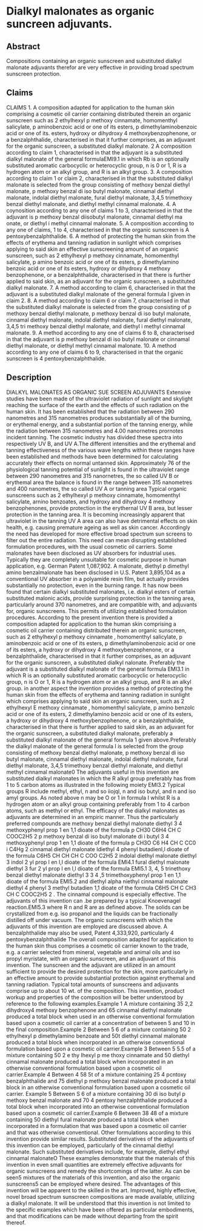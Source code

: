 # Dialkyl malonates as organic suncreen adjuvants.

## Abstract
Compositions containing an organic sunscreen and substituted dialkyl malonate adjuvants therefor are very effective in providing broad spectrum sunscreen protection.

## Claims
CLAIMS 1. A composition adapted for application to the human skin comprising a cosmetic oil carrier containing distributed therein an organic sunscreen such as 2 ethylhexyl p methoxy cinnamate, homomenthyl salicylate, p aminobenzoic acid or one of its esters, p dimethylaminobenzoic acid or one of its. esters, hydroxy or dihydroxy 4 methoxybenzophenone, or a benzalphthalide, characterised in that it further comprises, as an adjuvant for the organic sunscreen, a substituted dialkyl malonate. 2 A composition according to claim 1, characterised in that the adjuyant is a substituted dialkyl malonate of the general formulaEMI9.1 in which Rb is an optionally substituted aromatic carbocyclic or heterocyclic group, n is 0 or 1, R is a hydrogen atom or an alkyl group, and R is an alkyl group. 3. A composition according to claim 1 or claim 2, characterised in that the substituted dialkyl malonate is selected from the group consisting of methoxy benzal diethyl malonate, p methoxy benzal di iso butyl malonate, cinnamal diethyl malonate, indolal diethyl malonate, fural diethyl malonate, 3,4,5 trimethoxy benzal diethyl malonate, and diethyl methyl cinnamal malonate. 4. A coynosition according to any one of claims 1 to 3, characterised in that the adjuvant is p methoxy benzal diisobutyl malonate, cinnamal diethyl ma onate, or diethyl i methyl cinnamal malonate. 5. A composition according to any one of claims, 1 to 4, characterised in that the organic sunscreen is A pentoxybenzalphthalide. 6. A method of protecting the human skin from the effects of erythema and tanning radiation in sunlight which comprises applying to said skin an effective sunscreening amount of an organic sunscreen, such as 2 ethylhexyl p methoxy cinnamate, homomenthyl salicylate, p amino benzoic acid or one of its esters, p dimethylamino benzoic acid or one of its esters, hydroxy or dihydroxy 4 methoxy benzophenone, or a benzalphthalide, characterised in that there is further applied to said skin, as an adjuvant for the organic sunscreen, a substituted dialkyl malonate. 7. A method according to claim 6, characterised in that the adjuvant is a substituted dialkyl malonate of the general formula I given in claim 2. 8. A method according to claim 6 or claim 7, characterised in that the substituted dialkyl malonate is selected from the group consisting of p methoxy benzal diethyl malonate, p methoxy benzal di iso butyl malonate, cinnamal diethyl malonate, indolal diethyl malonate, fural diethyl malonate, 3,4,5 tri methoxy benzal diethyl malonate, and diethyl i methyl cinnamal malonate. 9. A method according to any one of claims 6 to 8, characterised in that the adjuvant is p methoxy benzal di iso butyl malonate or cinnamal diethyl malonate, or diethyl methyl cinnamal malonate. 10. A method according to any one of claims 6 to 9, characterised in that the organic sunscreen is 4 pentoxybenzalphthalide.

## Description
DIALKYL MALONATES AS ORGANIC SUE SCREEN ADJUVANTS Extensive studies have been made of the ultraviolet radiation of sunlight and skylight reaching the surface of the earth and the effects of such radiation on the human skin. It has been established that the radiation between 290 nanometres and 315 nanometres produces substantially all of the burning, or erythemal energy, and a substantial portion of the tanning energy, while the radiation between 315 nanometres and 4.00 nanornetres prornotes incident tanning. The cosmetic industry has divided these spectra into respectively UV B, and UV A.The different intensities and the erythemal and tanning effectiveness of the various wave lengths within these ranges have been established and methods have been determined for calculating accurately their effects on normal untanned skin. Approximately 76 of the physiological tanning potential of sunlight is found in the ultraviolet range between 290 nanometres and 315 nanornetres, the so called UV B or erythemal area the balance is found in the range between 315 nanometres and 400 nanometres, the so called UV A or tanning area Typical organic sunscreens such as 2 ethylhexyl p methoxy cinnamate, homomenthyl salicylate, arnino benzoates, and hydroxy and dihydroxy 4 methoxy benzophenones, provide protection in the erythernal UV B area, but lesser protection in the tanning area. It is becoming increasingly apparent that ultraviolet in the tanning UV A area can also have detrimental effects on skin health, e.g. causing premature ageing as well as skin cancer. Accordingly the need has developed for more effective broad spectrum sun screens to filter out the entire radiation. This need can mean disrupting established formulation procedures, with the usual cosmetic oil carriers. Some malonates have been disclosed as UV absorbers for industrial uses. Typically they are completely unsuitable for cosmetic purpose in human application, e.g. German Patent 1,087,902. A malonate, diethyl p dimethyl amino benzalmalonate has been disclosed in U.S. Patent 3,895,104 as a conventional UV absorber in a polyamide resin film, but actually provides substantially no protection, even in the burning range. It has now been found that certain dialkyl substituted malonates, i.e. dialkyl esters of certain substituted malonic acids, provide surprising protection in the tanning area, particularly around 370 nanometres, and are compatible with, and adjuvants for, organic sunscreens. This permits of utilizing established formulation procedures. According to the present invention there is provided a composition adapted for application to the human skin comprising a cosmetic oil carrier containing distributed therein an organic sunscreen, such as 2 ethylhexyl p methoxy cinnamate , homomenthyl salicylate, p aminobenzoic acid or one of its esters, p dimethylaminobenzoic acid or one of its esters, a hydroxy or dihydroxy 4 methoxybenzophenone, or a benzalphthalide, characterised in that it further comprises, as an adjuvant for the organic sunscreen, a substituted dialkyl nalonate. Preferably the adjuvant is a substituted dialkyl malonate of the general formula EMI3.1 in which R is an optionally substituted aromatic carbocyclic or heterocyclic group, n is O or 1, R is a hydrogen atom or an alkyl group, and R is an alkyl group. in another aspect the invention provides a method of protecting the human skin from the effects of erythema and tanning radiation in sunlight which comprises applying to said skin an organic sunscreen, such as 2 ethylhexyl E methoxy cinnamate , homomenthyl salicylate, p amino benzolc acid or one of its esters, 2 dimethylamino benzoic acid or one of its esters, a hydroxy or dihydroxy 4 methoxybenzophenone, or a benzalphthalide, characterised in that there is further applied to said skin, as an adjuvant for the organic sunscreen, a substituted dialkyl malonate, preferably a substituted dialkyl malonate of the general formula 1 given above.Preferably the dialkyl malonate of the general formula I is selected from the group consisting of methoxy benzal diethyl malonate, p methoxy benzal di iso butyl malonate, cinnamal diethyl malonate, indolal diethyl malonate, fural diethyl malonate, 3,4,5 trimethoxy benzal diethyl malonate, and diethyl methyl cinnamal malonate0 The adjuvants useful in this invention are substituted dialkyl malonates in which the R alkyl group preferably has from 1 to 5 carbon atoms as illustrated in the following moiety EMI3.2 Typical groups R include methyl, ethyl, n and so iiojql, n and iso butyl, and n and iso amyl groups. As noted above n may be O or 1 in formula I whilst R is a hydrogen atom or an alkyl group containing preferably from 1 to 4 carbon atoms, such as methyl or ethyl. The efficacy of the dialkyl malonates as adjuvants are determined in an empiric manner. Thus the particularly preferred compounds are methoxy benzal diethyl malonate diethyl 3 4 methoxyphenyl prop 1 en 1,1 dioate of the formula p CH30 C6H4 CH C COOC2H5 2 p methoxy benzal di iso butyl malonate di i butyl 3 4 methoxyphenyl prop 1 en 1,1 dioate of the formula p CH3O C6 H4 CH C CC0 i C4Hg 2 cinnamal diethyl malonate Idiethyl 4 phenyl butadienl,l dioate of the formula C6H5 CH CH CH C COO C2H5 2 indolal diethyl malonate diethyl 3 indol 2 yl prop l en l,l dioate of the formula EMI4.1 fural diethyl malonate diethyl 3 fur 2 yl prop l en l,l dioate of the formula EMI5.1 3, 4, 5 trinethoxy benzal diethyl malonate diethyl 3 3 4 ,5 trimethoxyphenyl prop 1 en 1,1 dioate of the formula EMI5.2 and diethyl alpha niethyl cinnamal malonate diethyl 4 phenyl 3 methyl butadien 1,1 dioate of the formula C6H5 CH C CH3 CH C COOC2H5 2 . The cinnamal compound is especially effective. The adjuvants of this invention can .be prepared by a typical Knoevenagel reaction.EMI5.3 where R n and R are as defined above. The solids can be crystallized from e.g. iso propanol and the liquids can be fractionally distilled off under vacuum. The organic sunscreens with which the adjuvants of this invention are employed are discussed above. A benzalphthalide may also be used, Patent 4,333,920, particularly 4 pentoxybenzalphthalide The overall composition adapted for application to the human skin thus comprises a cosmetic oil carrier known to the trade, e.g. a carrier selected from mineral, vegetable and animal oils and iso propyl myristate, with an organic sunscreen, and an adjuvant of this invention. The sunscreen and the adjuvant are utilized in an amount sufficient to provide the desired protection for the skin, more particularly in an effective amount to provide substantial protection against erythemal and tanning radiation. Typical total amounts of sunscreens and adjuvants comprise up to about 10 wt. of the composition. This invention, product workup and properties of the composition will be better understood by reference to the following examples.Example 1 A mixture containing 35 2,2 dihydroxy4 methoxy benzophenone and 65 cinnamal diethyl malonate produced a total block when used in an otherwise conventional formulation based upon a cosmetic oil carrier at a concentration of between 5 and 10 in the final composition.Example 2 Between 5 6 of a mixture containing 50 2 ethylhexyl p dimethylamino benzoate and 50t diethyl cinnamal malonate produced a total block when incorporated in an otherwise conventional formulation based upon a cosmetic oil carrier.Example 3 Between 5 5.5 of a mixture containing 50 2 e thy Ihexyl p me thoxy cinnamate and 50 diethyl cinnamal malonate produced a total block when incorporated in an otherwise conventional formulation based upon a cosmetic oil carrier.Example 4 Between 4 58 5t of a mixture containing 25 4 pcntoxy benzalphthalide and 75 diethyl p methoxy benzal malonate produced a total block in an otherwise conventional formulation based upon a cosmetic oil carrier. Example 5 Between S 6 of a mixture containing 30 di iso butyl p methoxy benzal malonate and 70 4 pentoxy henzalphthalide produced a total block when incorporated into an otherwise conventional formulation based upon a cosmetic oil carrier.Example 6 Between 38 48 of a mixture containing 50 diethyl fural malonate produced a total block when incorporated in a formulation that was based upon a cosmetic oil carrier and that was otherwise conventional. Other formulations according to this invention provide similar results. Substituted derivatives of the adjuvants of this invention can be employed, particularly of the cinnamal diethyl malonate. Such substituted derivatives include, for example, diethyl ethyl cinnamal malonateO These examples demonstrate that the materials of this invention in even small quantities are extremely effective adjuvants for organic sunscreens and remedy the shortcomings of the latter. As can be seen5 mixtures of the materials of this invention, and also the organic sunscreens5 can be employed where desired. The advantages of this invention will be apparent to the skilled in the art. Improved, highly effective, novel broad spectrum sunscreen compositions are made available, utilizing a dialkyl malonate. It will be understood that this invention is not limited to the specific examples which have been offered as particular embodiments, and that modifications can be made without departing from the spirit thereof.
